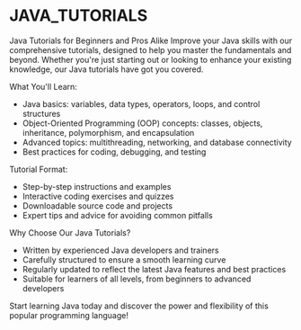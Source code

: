 # JAVA_TUTORIALS
Java Tutorials for Beginners and Pros Alike
Improve your Java skills with our comprehensive tutorials, designed to help you master the fundamentals and beyond. Whether you're just starting out or looking to enhance your existing knowledge, our Java tutorials have got you covered.

What You'll Learn:
- Java basics: variables, data types, operators, loops, and control structures
- Object-Oriented Programming (OOP) concepts: classes, objects, inheritance, polymorphism, and encapsulation
- Advanced topics: multithreading, networking, and database connectivity
- Best practices for coding, debugging, and testing

Tutorial Format:
- Step-by-step instructions and examples
- Interactive coding exercises and quizzes
- Downloadable source code and projects
- Expert tips and advice for avoiding common pitfalls

Why Choose Our Java Tutorials?
- Written by experienced Java developers and trainers
- Carefully structured to ensure a smooth learning curve
- Regularly updated to reflect the latest Java features and best practices
- Suitable for learners of all levels, from beginners to advanced developers

Start learning Java today and discover the power and flexibility of this popular programming language!
